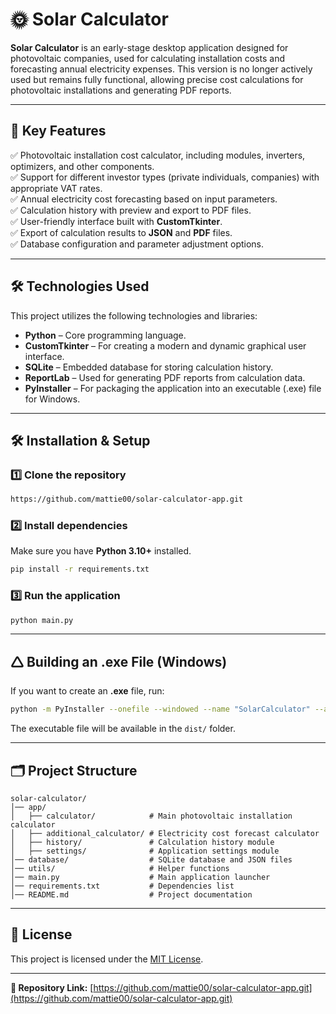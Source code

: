 # 🌞 Solar Calculator

**Solar Calculator** is an early-stage desktop application designed for photovoltaic companies, used for calculating installation costs and forecasting annual electricity expenses. This version is no longer actively used but remains fully functional, allowing precise cost calculations for photovoltaic installations and generating PDF reports.

---

## 📌 Key Features

✅ Photovoltaic installation cost calculator, including modules, inverters, optimizers, and other components.  
✅ Support for different investor types (private individuals, companies) with appropriate VAT rates.  
✅ Annual electricity cost forecasting based on input parameters.  
✅ Calculation history with preview and export to PDF files.  
✅ User-friendly interface built with **CustomTkinter**.  
✅ Export of calculation results to **JSON** and **PDF** files.  
✅ Database configuration and parameter adjustment options.  

---

## 🛠️ Technologies Used

This project utilizes the following technologies and libraries:

- **Python** – Core programming language.
- **CustomTkinter** – For creating a modern and dynamic graphical user interface.
- **SQLite** – Embedded database for storing calculation history.
- **ReportLab** – Used for generating PDF reports from calculation data.
- **PyInstaller** – For packaging the application into an executable (.exe) file for Windows.

---

## 🛠️ Installation & Setup

### 1️⃣ Clone the repository

```sh
https://github.com/mattie00/solar-calculator-app.git
```

### 2️⃣ Install dependencies

Make sure you have **Python 3.10+** installed.

```sh
pip install -r requirements.txt
```

### 3️⃣ Run the application

```sh
python main.py
```

---

## 🛆 Building an .exe File (Windows)

If you want to create an **.exe** file, run:

```sh
python -m PyInstaller --onefile --windowed --name "SolarCalculator" --add-data "database\calculator.db;database" main.py
```

The executable file will be available in the `dist/` folder.

---

## 🗂️ Project Structure

```
solar-calculator/
│── app/
│   ├── calculator/            # Main photovoltaic installation calculator
│   ├── additional_calculator/ # Electricity cost forecast calculator
│   ├── history/               # Calculation history module
│   ├── settings/              # Application settings module
│── database/                  # SQLite database and JSON files
│── utils/                     # Helper functions
│── main.py                    # Main application launcher
│── requirements.txt           # Dependencies list
│── README.md                  # Project documentation
```

---


## 💜 License

This project is licensed under the [MIT License](LICENSE).

---

**🔗 Repository Link:** [https://github.com/mattie00/solar-calculator-app.git](https://github.com/mattie00/solar-calculator-app.git)


